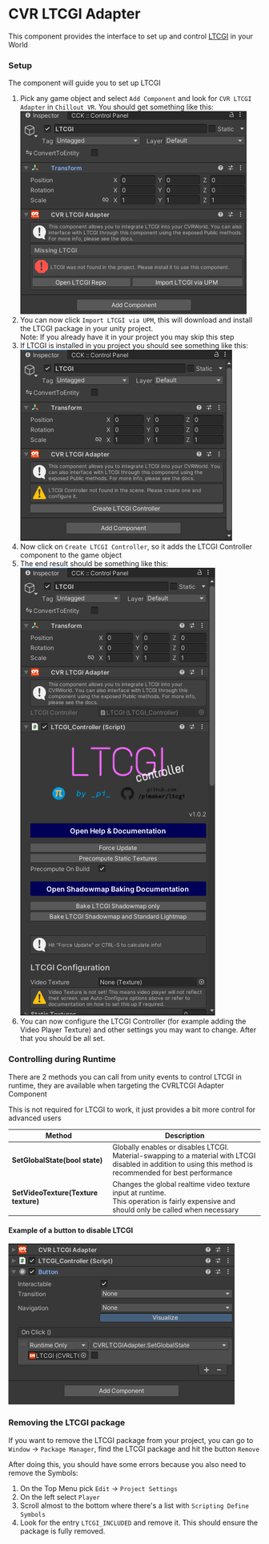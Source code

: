 # CVR LTCGI Adapter <div class="whitelisted" data-list="W"></div>

This component provides the interface to set up and control [LTCGI](<https://ltcgi.dev/>) in your World

### Setup

The component will guide you to set up LTCGI

1. Pick any game object and select `Add Component` and look for `CVR LTCGI Adapter` in `Chillout VR`. You should get
   something like this:<br>![1-ltcgi-package-missing.png](images/ltcgi-adapter/1-ltcgi-package-missing.png)
2. You can now click `Import LTCGI via UPM`, this will download and install the LTCGI package in your unity project.<br>
   Note: If you already have it in your project you may skip this step
3. If LTCGI is installed in you project you should see something like
   this:<br>![2-ltcgi-controller-missing.png](images/ltcgi-adapter/2-ltcgi-controller-missing.png)
4. Now click on `Create LTCGI Controller`, so it adds the LTCGI Controller component to the game object
5. The end result should be something like
   this:<br>![3-ltcgi-controller-added.png](images/ltcgi-adapter/3-ltcgi-controller-added.png)
6. You can now configure the LTCGI Controller (for example adding the Video Player Texture) and other settings you may
   want to change. After that you should be all set.

### Controlling during Runtime

There are 2 methods you can call from unity events to control LTCGI in runtime, they are available when targeting the
CVRLTCGI Adapter Component

This is not required for LTCGI to work, it just provides a bit more control for advanced users

| Method                               | Description                                                                                                                                                     |
|--------------------------------------|-----------------------------------------------------------------------------------------------------------------------------------------------------------------|
| **SetGlobalState(bool state)**       | Globally enables or disables LTCGI.<br>Material-swapping to a material with LTCGI disabled in addition to using this method is recommended for best performance |
| **SetVideoTexture(Texture texture)** | Changes the global realtime video texture input at runtime.<br>This operation is fairly expensive and should only be called when necessary                      |

#### Example of a button to disable LTCGI

![button-toggle-global-state.png](images/ltcgi-adapter/button-toggle-global-state.png)

### Removing the LTCGI package

If you want to remove the LTCGI package from your project, you can go to `Window` -> `Package Manager`, find the LTCGI
package and hit the button `Remove`

After doing this, you should have some errors because you also need to remove the Symbols:

1. On the Top Menu pick `Edit` -> `Project Settings`
2. On the left select `Player`
3. Scroll almost to the bottom where there's a list with `Scripting Define Symbols`
4. Look for the entry `LTCGI_INCLUDED` and remove it. This should ensure the package is fully removed.